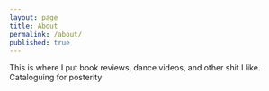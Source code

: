 ```yaml
---
layout: page
title: About
permalink: /about/
published: true
---
```


This is where I put book reviews, dance videos, and other shit I like. Cataloguing for posterity
